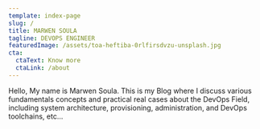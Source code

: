 ```yaml
---
template: index-page
slug: /
title: MARWEN SOULA
tagline: DEVOPS ENGINEER
featuredImage: /assets/toa-heftiba-0rlfirsdvzu-unsplash.jpg
cta:
  ctaText: Know more
  ctaLink: /about
---
```


Hello, My name is Marwen Soula. This is my Blog where I discuss various fundamentals concepts and practical real cases about the DevOps Field, including system architecture, provisioning, administration, and DevOps toolchains, etc... 
